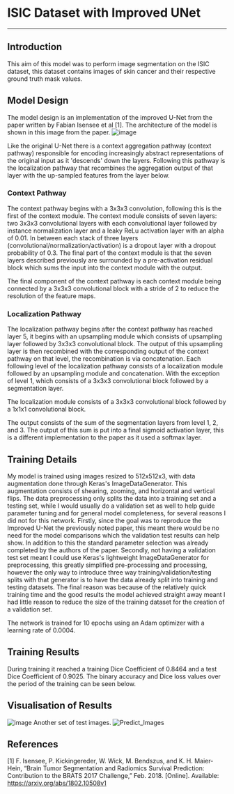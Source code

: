 # ISIC Dataset with Improved UNet
***
## Introduction
This aim of this model was to perform image segmentation on the ISIC dataset, this dataset contains images of skin cancer and their respective ground truth mask values. 

## Model Design
The model design is an implementation of the improved U-Net from the paper written by Fabian Isensee et al [1].
The architecture of the model is shown in this image from the paper.
![image](https://user-images.githubusercontent.com/14146158/139621908-c9d467e4-2e76-4a61-a60e-e914604e5c73.png)

Like the original U-Net there is a context aggregation pathway (context pathway) responsible for encoding increasingly abstract representations of the original input as it 'descends' down the layers. Following this pathway is the localization pathway that recombines the aggregation output of that layer with the up-sampled features from the layer below. 

### Context Pathway
The context pathway begins with a 3x3x3 convolution, following this is the first of the context module. The context module consists of seven layers: two 3x3x3 convolutional layers with each convolutional layer followed by instance normalization layer and a leaky ReLu activation layer with an alpha of 0.01. In between each stack of three layers (convolutional/normalization/activation) is a dropout layer with a dropout probability of 0.3.
The final part of the context module is that the seven layers described previously are surrounded by a pre-activation residual block which sums the input into the context module with the output.

The final component of the context pathway is each context module being connected by a 3x3x3 convolutional block with a stride of 2 to reduce the resolution of the feature maps.

### Localization Pathway 
The localization pathway begins after the context pathway has reached layer 5, it begins with an upsampling module which consists of upsampling layer followed by 3x3x3 convolutional block. The output of this upsampling layer is then recombined with the corresponding output of the context pathway on that level, the recombination is via concatenation. Each following level of the localization pathway consists of a localization module followed by an upsampling module and concatenation. With the exception of level 1, which consists of a 3x3x3 convolutional block followed by a segmentation layer.

The localization module consists of a 3x3x3 convolutional block followed by a 1x1x1 convolutional block. 

The output consists of the sum of the segmentation layers from level 1, 2, and 3. The output of this sum is put into a final sigmoid activation layer, this is a different implementation to the paper as it used a softmax layer. 

## Training Details
My model is trained using images resized to 512x512x3, with data augmentation done through Keras's ImageDataGenerator. This augmentation consists of shearing, zooming, and horizontal and vertical flips. The data preprocessing only splits the data into a training set and a testing set, while I would usually do a validation set as well to help guide parameter tuning and for general model completeness, for several reasons I did not for this network. Firstly, since the goal was to reproduce the Improved U-Net the previously noted paper, this meant there would be no need for the model comparisons which the validation test results can help show. In addition to this the standard parameter selection was already completed by the authors of the paper. Secondly, not having a validation test set meant I could use Keras's lightweight ImageDataGenerator for preprocessing, this greatly simplified pre-processing and processing, however the only way to introduce three way training/validation/testing splits with that generator is to have the data already split into training and testing datasets. The final reason was because of the relatively quick training time and the good results the model achieved straight away meant I had little reason to reduce the size of the training dataset for the creation of a validation set.

The network is trained for 10 epochs using an Adam optimizer with a learning rate of 0.0004.

## Training Results
During training it reached a training Dice Coefficient of 0.8464 and a test Dice Coefficient of 0.9025. The binary accuracy and Dice loss values over the period of the training can be seen below.

## Visualisation of Results
![image](https://user-images.githubusercontent.com/14146158/139622258-6b6f91cc-259e-4217-ab04-ef73eae4865c.png)
Another set of test images.
![Predict_Images](https://user-images.githubusercontent.com/14146158/139622109-59963ea6-523b-478e-9271-81e7784acb26.png)

## References 
[1] F. Isensee, P. Kickingereder, W. Wick, M. Bendszus, and K. H. Maier-Hein, “Brain Tumor Segmentation
and Radiomics Survival Prediction: Contribution to the BRATS 2017 Challenge,” Feb. 2018. [Online].
Available: https://arxiv.org/abs/1802.10508v1
